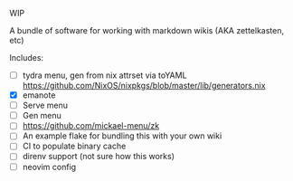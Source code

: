 WIP

A bundle of software for working with markdown wikis (AKA zettelkasten, etc)

Includes:

 - [ ] tydra menu, gen from nix attrset via toYAML https://github.com/NixOS/nixpkgs/blob/master/lib/generators.nix
 - [x] emanote
  - [ ] Serve menu
  - [ ] Gen menu
 - [ ] https://github.com/mickael-menu/zk
 - [ ] An example flake for bundling this with your own wiki
 - [ ] CI to populate binary cache
 - [ ] direnv support (not sure how this works)
 - [ ] neovim config
